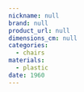 ```yaml
---
nickname: null
brand: null
product_url: null
dimensions_cm: null
categories:
  - chairs
materials:
  - plastic
date: 1960
---
```


